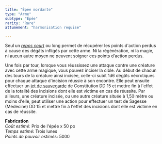 ```yaml
---
title: "Épée mordante"
type: "Arme"
subtype: "Épée"
rarity: "Rare"
attunement: "harmonisation requise"

---
```

Seul un [_repos court_](/gerer-la-sante-du-personnage/#repos-court) ou long permet de récupérer les points d'action perdus à cause des dégâts infligés par cette arme. Ni la régénération, ni la magie, ni aucun autre moyen ne peuvent soigner ces points d'action perdus.

Une fois par tour, lorsque vous réussissez une attaque contre une créature avec cette arme magique, vous pouvez inciser la cible. Au début de chacun des tours de la créature ainsi incisée, celle-ci subit 1d6 dégâts nécrotiques pour chaque attaque d'incision réussie à son encontre. Elle peut ensuite effectuer un [jet de sauvegarde](/utiliser-les-caracteristiques/#jets-de-sauvegarde) de Constitution DD 15 et mettre fin à l'effet de la totalité des incisions dont elle est victime en cas de réussite. Par ailleurs, une créature incisée, ou une autre créature située à 1,50 mètre ou moins d'elle, peut utiliser une action pour effectuer un test de Sagesse (Médecine) DD 15 et mettre fin à l'effet des incisions dont elle est victime en cas de réussite.  

**Fabrication**  
*Coût estimé*: Prix de l'épée x 50 po    
*Temps estimé*: Trois lunes  
*Points de pouvoir estimés*: 5000      
